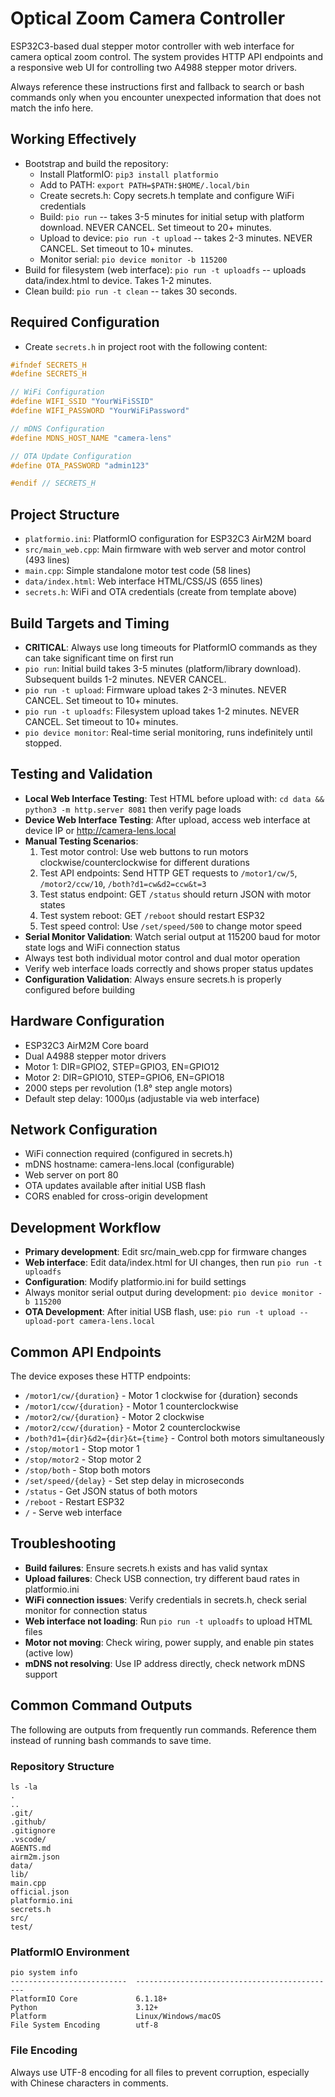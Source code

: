 # Optical Zoom Camera Controller
ESP32C3-based dual stepper motor controller with web interface for camera optical zoom control. The system provides HTTP API endpoints and a responsive web UI for controlling two A4988 stepper motor drivers.

Always reference these instructions first and fallback to search or bash commands only when you encounter unexpected information that does not match the info here.

## Working Effectively
- Bootstrap and build the repository:
  - Install PlatformIO: `pip3 install platformio`
  - Add to PATH: `export PATH=$PATH:$HOME/.local/bin`
  - Create secrets.h: Copy secrets.h template and configure WiFi credentials
  - Build: `pio run` -- takes 3-5 minutes for initial setup with platform download. NEVER CANCEL. Set timeout to 20+ minutes.
  - Upload to device: `pio run -t upload` -- takes 2-3 minutes. NEVER CANCEL. Set timeout to 10+ minutes.
  - Monitor serial: `pio device monitor -b 115200`
- Build for filesystem (web interface): `pio run -t uploadfs` -- uploads data/index.html to device. Takes 1-2 minutes.
- Clean build: `pio run -t clean` -- takes 30 seconds.

## Required Configuration
- Create `secrets.h` in project root with the following content:
```cpp
#ifndef SECRETS_H
#define SECRETS_H

// WiFi Configuration  
#define WIFI_SSID "YourWiFiSSID"
#define WIFI_PASSWORD "YourWiFiPassword"

// mDNS Configuration
#define MDNS_HOST_NAME "camera-lens"  

// OTA Update Configuration
#define OTA_PASSWORD "admin123"

#endif // SECRETS_H
```

## Project Structure
- `platformio.ini`: PlatformIO configuration for ESP32C3 AirM2M board
- `src/main_web.cpp`: Main firmware with web server and motor control (493 lines)
- `main.cpp`: Simple standalone motor test code (58 lines)
- `data/index.html`: Web interface HTML/CSS/JS (655 lines)
- `secrets.h`: WiFi and OTA credentials (create from template above)

## Build Targets and Timing
- **CRITICAL**: Always use long timeouts for PlatformIO commands as they can take significant time on first run
- `pio run`: Initial build takes 3-5 minutes (platform/library download). Subsequent builds 1-2 minutes. NEVER CANCEL.
- `pio run -t upload`: Firmware upload takes 2-3 minutes. NEVER CANCEL. Set timeout to 10+ minutes.
- `pio run -t uploadfs`: Filesystem upload takes 1-2 minutes. NEVER CANCEL. Set timeout to 10+ minutes.
- `pio device monitor`: Real-time serial monitoring, runs indefinitely until stopped.

## Testing and Validation
- **Local Web Interface Testing**: Test HTML before upload with: `cd data && python3 -m http.server 8081` then verify page loads
- **Device Web Interface Testing**: After upload, access web interface at device IP or http://camera-lens.local
- **Manual Testing Scenarios**: 
  1. Test motor control: Use web buttons to run motors clockwise/counterclockwise for different durations
  2. Test API endpoints: Send HTTP GET requests to `/motor1/cw/5`, `/motor2/ccw/10`, `/both?d1=cw&d2=ccw&t=3`
  3. Test status endpoint: GET `/status` should return JSON with motor states
  4. Test system reboot: GET `/reboot` should restart ESP32
  5. Test speed control: Use `/set/speed/500` to change motor speed
- **Serial Monitor Validation**: Watch serial output at 115200 baud for motor state logs and WiFi connection status
- Always test both individual motor control and dual motor operation
- Verify web interface loads correctly and shows proper status updates
- **Configuration Validation**: Always ensure secrets.h is properly configured before building

## Hardware Configuration  
- ESP32C3 AirM2M Core board
- Dual A4988 stepper motor drivers
- Motor 1: DIR=GPIO2, STEP=GPIO3, EN=GPIO12
- Motor 2: DIR=GPIO10, STEP=GPIO6, EN=GPIO18  
- 2000 steps per revolution (1.8° step angle motors)
- Default step delay: 1000μs (adjustable via web interface)

## Network Configuration
- WiFi connection required (configured in secrets.h)
- mDNS hostname: camera-lens.local (configurable)
- Web server on port 80
- OTA updates available after initial USB flash
- CORS enabled for cross-origin development

## Development Workflow
- **Primary development**: Edit src/main_web.cpp for firmware changes
- **Web interface**: Edit data/index.html for UI changes, then run `pio run -t uploadfs`
- **Configuration**: Modify platformio.ini for build settings
- Always monitor serial output during development: `pio device monitor -b 115200`
- **OTA Development**: After initial USB flash, use: `pio run -t upload --upload-port camera-lens.local`

## Common API Endpoints
The device exposes these HTTP endpoints:
- `/motor1/cw/{duration}` - Motor 1 clockwise for {duration} seconds
- `/motor1/ccw/{duration}` - Motor 1 counterclockwise  
- `/motor2/cw/{duration}` - Motor 2 clockwise
- `/motor2/ccw/{duration}` - Motor 2 counterclockwise
- `/both?d1={dir}&d2={dir}&t={time}` - Control both motors simultaneously
- `/stop/motor1` - Stop motor 1
- `/stop/motor2` - Stop motor 2  
- `/stop/both` - Stop both motors
- `/set/speed/{delay}` - Set step delay in microseconds
- `/status` - Get JSON status of both motors
- `/reboot` - Restart ESP32
- `/` - Serve web interface

## Troubleshooting
- **Build failures**: Ensure secrets.h exists and has valid syntax
- **Upload failures**: Check USB connection, try different baud rates in platformio.ini
- **WiFi connection issues**: Verify credentials in secrets.h, check serial monitor for connection status  
- **Web interface not loading**: Run `pio run -t uploadfs` to upload HTML files
- **Motor not moving**: Check wiring, power supply, and enable pin states (active low)
- **mDNS not resolving**: Use IP address directly, check network mDNS support

## Common Command Outputs
The following are outputs from frequently run commands. Reference them instead of running bash commands to save time.

### Repository Structure
```
ls -la
.
..
.git/
.github/
.gitignore
.vscode/
AGENTS.md
airm2m.json
data/
lib/
main.cpp
official.json
platformio.ini
secrets.h
src/
test/
```

### PlatformIO Environment
```
pio system info
--------------------------  ---------------------------------------------
PlatformIO Core             6.1.18+
Python                      3.12+
Platform                    Linux/Windows/macOS
File System Encoding        utf-8
```

### File Encoding
Always use UTF-8 encoding for all files to prevent corruption, especially with Chinese characters in comments.